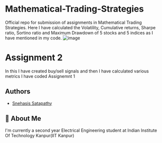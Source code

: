 # Mathematical-Trading-Strategies
Official repo for submission of assignments in Mathematical Trading Strategies.
Here I have calculated the Volatility, Cumulative returns, Sharpe ratio, Sortino ratio and Maximum Drawdown of 5 stocks and 5 indices as I have mentioned in my code.
![image](https://github.com/FirySnehasis/Mathematical-Trading-Strategies/assets/98053431/6ced4a9c-b669-4582-bcb8-58d37ac1b818)
# Assignment 2
In this I have created buy/sell signals and then I have calculated various metrics I have coded Assignemnt 1
## Authors

- [Snehasis Satapathy](https://www.github.com/firysnehasis)


## 🚀 About Me
I'm currently a second year Electrical Engineering student at Indian Institute Of Technology Kanpur(IIT Kanpur)
